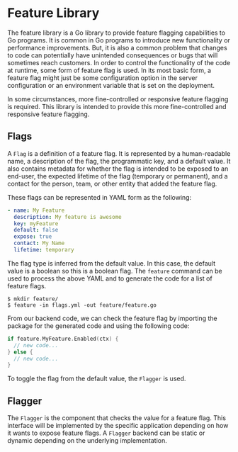 # Feature Library

The feature library is a Go library to provide feature flagging capabilities to Go programs.
It is common in Go programs to introduce new functionality or performance improvements.
But, it is also a common problem that changes to code can potentially have unintended consequences or bugs that will sometimes reach customers.
In order to control the functionality of the code at runtime, some form of feature flag is used.
In its most basic form, a feature flag might just be some configuration option in the server configuration or an environment variable that is set on the deployment.

In some circumstances, more fine-controlled or responsive feature flagging is required.
This library is intended to provide this more fine-controlled and responsive feature flagging.

## Flags

A `Flag` is a definition of a feature flag.
It is represented by a human-readable name, a description of the flag, the programmatic key, and a default value.
It also contains metadata for whether the flag is intended to be exposed to an end-user, the expected lifetime of the flag (temporary or permanent), and a contact for the person, team, or other entity that added the feature flag.

These flags can be represented in YAML form as the following:

```yaml
- name: My Feature
  description: My feature is awesome
  key: myFeature
  default: false
  expose: true
  contact: My Name
  lifetime: temporary
```

The flag type is inferred from the default value.
In this case, the default value is a boolean so this is a boolean flag.
The `feature` command can be used to process the above YAML and to generate the code for a list of feature flags.

    $ mkdir feature/
    $ feature -in flags.yml -out feature/feature.go

From our backend code, we can check the feature flag by importing the package for the generated code and using the following code:

```go
if feature.MyFeature.Enabled(ctx) {
  // new code...
} else {
  // new code...
}
```

To toggle the flag from the default value, the `Flagger` is used.

## Flagger

The `Flagger` is the component that checks the value for a feature flag.
This interface will be implemented by the specific application depending on how it wants to expose feature flags.
A `Flagger` backend can be static or dynamic depending on the underlying implementation.
